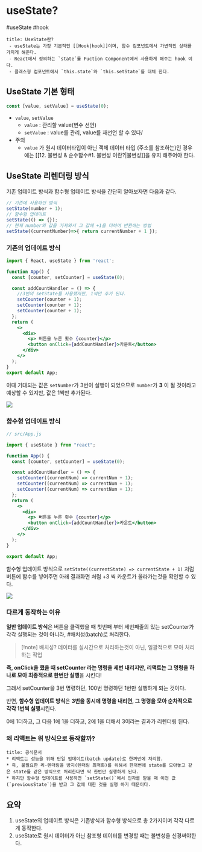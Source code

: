 # useState?
#useState #hook 

```ad-summary
title: UseState란?
 - useState는 가장 기본적인 [[Hook|hook]]이며, 함수 컴포넌트에서 가변적인 상태를 가지게 해준다.
 - React에서 정의하는 `state`를 Fuction Component에서 사용하게 해주는 hook 이다.
 - 클래스형 컴포넌트에서 `this.state`와 `this.setState`를 대체 한다.
```

## UseState 기본 형태

```jsx
const [value, setValue] = useState(0);
```

- `value`, `setValue` 
	-  `value`  : 관리할 value(변수 선언)
	* `setValue` : value를 관리, value를 재선언 할 수 있다/
- 주의
	* `value` 가 원시 데이터타입이 아닌 객체 데이터 타입 (주소를 참조하는)인 경우에는 [[12. 불변성 & 순수함수#1. 불변성 이란?|불변성]]을 유지 해주어야 한다.

## UseState 리렌더링 방식

기존 업데이트 방식과 함수형 업데이트 방식을 간단히 알아보자면 다음과 같다.

```jsx
// 기존에 사용하던 방식 
setState(number + 1); 
// 함수형 업데이트 
setState(() => {});
// 현재 number의 값을 가져와서 그 값에 +1을 더하여 반환하는 방법
setState((currentNumber)=>{ return currentNumber + 1 });
```

### 기존의 업데이트 방식

```jsx
import { React, useState } from 'react';

function App() {
  const [counter, setCounter] = useState(0);

  const addCountHandler = () => {
    //3번의 setState를 사용했지만, 1씩만 추가 된다.
    setCounter(counter + 1);
    setCounter(counter + 1);
    setCounter(counter + 1);
  };
  return (
    <>
      <div>
        <p> 버튼을 누른 횟수 {counter}</p>
        <button onClick={addCountHandler}>카운트</button>
      </div>
    </>
  );
}
export default App;
```

이때 기대되는 값은 `setNumber`가 3번이 실행이 되었으므로 `number`가 **3** 이 될 것이라고 예상할 수 있지만, 값은 1씩만 추가된다.

![](https://i.imgur.com/y0UFQjE.gif)

### 함수형 업데이트 방식

```jsx
// src/App.js

import { useState } from "react";

function App() {
  const [counter, setCounter] = useState(0);

  const addCountHandler = () => {
    setCounter((currentNum) => currentNum + 1);
    setCounter((currentNum) => currentNum + 1);
    setCounter((currentNum) => currentNum + 1);
  };
  return (
    <>
      <div>
        <p> 버튼을 누른 횟수 {counter}</p>
        <button onClick={addCountHandler}>카운트</button>
      </div>
    </>
  );
}

export default App;
```

함수형 업데이트 방식으로 `setState((currentState) => currentState + 1)` 처럼 버튼에 함수를 넣어주면 아래 결과화면 처럼 +3 씩 카운트가 올라가는것을 확인할 수 있다.

![](https://i.imgur.com/SgpngFS.gif)

### 다르게 동작하는 이유

**일반 업데이트 방식**은 버튼을 클릭했을 때 첫번째 부터 세번째줄의 있는 setCounter가 각각 실행되는 것이 아니라, #배치성(batch)로 처리한다.

> [!note] 배치성? 
> 데이터를 실시간으로 처리하는것이 아닌, 일괄적으로 모아 처리하는 작업

**즉,  onClick을 했을 때 setCounter 라는 명령을 세번 내리지만, 리액트는 그 명령을 하나로 모아 최종적으로 한번만 실행**을 시킨다!

그래서 setCounter을 3번 명령하던, 100번 명령하던 1번만 실행하게 되는 것이다.

반면,  **함수형 업데이트 방식**은 **3번을 동시에 명령을 내리면, 그 명령을 모아 순차적으로 각각 1번씩 실행**시킨다. 

0에 1더하고, 그 다음 1에 1을 더하고, 2에 1을 더해서 3이라는 결과가 리렌더링 된다.

### 왜 리액트는 위 방식으로 동작할까?

```ad-info
title: 공식문서
* 리액트는 성능을 위해 단일 업데이트(batch update)로 한꺼번에 처리함.
* 즉, 불필요한 리-렌더링을 방지(렌더링 최적화)를 위해서 한꺼번에 state를 모아놓고 같은 state를 같은 방식으로 처리한다면 딱 한번만 실행하게 된다.
* 하지만 함수형 업데이트를 사용하면 `setState()`에서 인자를 받을 때 이전 값(`previousState`)을 받고 그 값에 대한 것을 실행 하기 때문이다.
```

## 요약

1. useState의 업데이트 방식은 기존방식과 함수형 방식으로 총 2가지이며 각각 다르게 동작한다.
2. useState로 원시 데이터가 아닌 참조형 데이터를 변경할 때는 불변성을 신경써야한다. 

